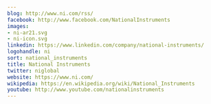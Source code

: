 ```yaml
---
blog: http://www.ni.com/rss/
facebook: http://www.facebook.com/NationalInstruments
images:
- ni-ar21.svg
- ni-icon.svg
linkedin: https://www.linkedin.com/company/national-instruments/
logohandle: ni
sort: national_instruments
title: National Instruments
twitter: niglobal
website: https://www.ni.com/
wikipedia: https://en.wikipedia.org/wiki/National_Instruments
youtube: http://www.youtube.com/nationalinstruments
---
```


